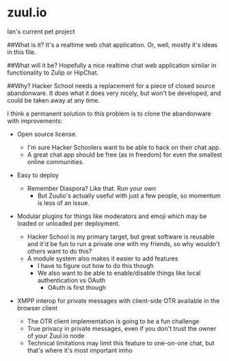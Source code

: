 zuul.io
====
Ian's current pet project

##What is it?
It's a realtime web chat application.
Or, well, mostly it's ideas in this file.

##What will it be?
Hopefully a nice realtime chat web application similar in functionality to Zulip or HipChat.

##Why?
Hacker School needs a replacement for a piece of closed source abandonware. 
It does what it does very nicely, but won't be developed, and could be taken away at any time.

I think a permanent solution to this problem is to clone the abandonware with improvements:

  - Open source license.
    - I'm sure Hacker Schoolers want to be able to hack on their chat app.
    - A great chat app should be free (as in freedom) for even the smallest online communities.
  
  - Easy to deploy 
    - Remember Diaspora? Like that. Run your own
      - But Zuulio's actually useful with just a few people, so momentum is less of an issue.
    
  - Modular plugins for things like moderators and emoji which may be loaded or unloaded per deployment.
    - Hacker School is my primary target, but great software is reusable and it'd be fun to run a private one
      with my friends, so why wouldn't others want to do this?
    - A module system also makes it easier to add features
      - I have to figure out how to do this though
      - We also want to be able to enable/disable things like local authentication vs OAuth
        - OAuth is first though

  - XMPP interop for private messages with client-side OTR available in the browser client
    - The OTR client implementation is going to be a fun challenge
    - True privacy in private messages, even if you don't trust the owner of your Zuul.io node
    - Technical limitations may limit this feature to one-on-one chat, but that's where it's most important imho
  
